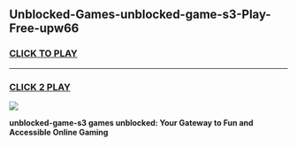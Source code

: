 
## Unblocked-Games-unblocked-game-s3-Play-Free-upw66
<h3>
<a href="https://premium76.site?title=unblocked-game-s3&ref=15A">CLICK TO PLAY</a></h3>
<hr>

<h3>
<a href="https://premium76.site?title=unblocked-game-s3&ref=15A">CLICK 2 PLAY</a>
  
</h3>

<a href="https://premium76.site?title=unblocked-game-s3&ref=15A"><img src="https://clearcache.store/games.png"></a>


**unblocked-game-s3 games unblocked: Your Gateway to Fun and Accessible Online Gaming**
